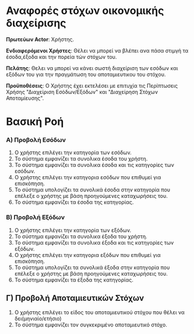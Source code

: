 <!--# ΠΧ2 Αναφορές στόχων οικονομικής διαχείρισης--->
<h1>Αναφορές στόχων οικονομικής διαχείρισης</h1>

**Πρωτεύων Actor**: Χρήστης.

**Ενδιαφερόμενοι Χρήστες**: Θέλει να μπορεί να βλέπει ανα πάσα στιμγή τα έσοδα,έξοδα και την πορεία τών στόχων του.

**Πελάτης**: Θελει να μπορεί να κάνει σωστή διαχείριση των εσόδων και εξόδων του για την πραγμάτωση του αποταμιευτικου του στόχου.

<!--νομιζω οτι ο πελατης στο παραδειγμα στο eclass ειναι ενδιαφερομενος. εμεις εχουμε μονο το χρηστη-->

**Προϋποθέσεις**: Ο Χρήστης έχει εκτελέσει με επιτυχία τις Περίπτωσεις Χρήσης "Διαχείριση Εσόδων/Εξόδων" και "Διαχείρηση Στόχων Αποταμίευσης".

# Βασική Ροή

### Α) Προβολή Εσόδων
1. Ο χρήστης επιλέγει την κατηγορία των εσόδων.
2. Το σύστημα εμφανίζει τα συνολικα έσοδα του χρήστη.
3. Το σύστημα εμφανίζει τα συνολικα έσοδα και τις κατηγορίες των εσόδων.
4. Ο χρήστης επιλέγει την κατηγορια εσόδων που επιθυμεί για επισκόπηση.
5. Το σύστημα υπολογίζει τα συνολικά έσοδα στην κατηγορία που επέλεξε ο χρήστης με βάση προηγούμενες καταχωρήσεις του.
6. Το σύστημα εμφανίζει τα έσοδα της κατηγορίας.


### Β) Προβολή Εξόδων
1. Ο χρήστης επιλέγει την κατηγορία των εξόδων.
2. Το σύστημα εμφανίζει τα συνολικα έξοδα του χρήστη.
3. Το σύστημα εμφανίζει τα συνολικα έξοδα και τις κατηγορίες των εξόδων.
4. Ο χρήστης επιλέγει την κατηγορια εξόδων που επιθυμεί για επισκόπηση.
5. Το σύστημα υπολογίζει τα συνολικά έξοδα στην κατηγορία που επέλεξε ο χρήστης με βάση προηγούμενες καταχωρήσεις του.
6. Το σύστημα εμφανίζει τα έξοδα της κατηγορίας.

## Γ) Προβολή Αποταμιευτικών Στόχων
1. Ο χρήστης επιλέγει το είδος του αποταμιευτικού στόχου που θέλει να δει(μηνιαίο/ετήσιο)
2. Το σύστημα εμφανίζει τον συγκεκριμένο αποταμιευτικό στόχο.

